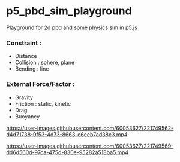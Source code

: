 # p5_pbd_sim_playground
Playground for 2d pbd and some physics sim in p5.js


### Constraint :
- Distance
- Collision : sphere, plane
- Bending : line

### External Force/Factor :
- Gravity
- Friction : static, kinetic
- Drag
- Buoyancy

https://user-images.githubusercontent.com/60053627/221749562-d4d71738-9f53-4d73-8663-e6eeb7ad38c3.mp4



https://user-images.githubusercontent.com/60053627/221749569-dd6d560d-97ca-475d-830e-95282a518ba5.mp4

